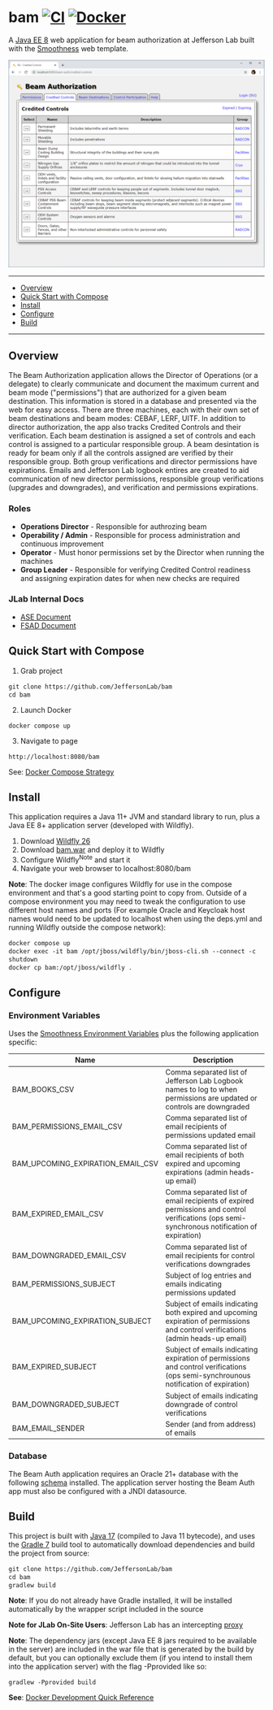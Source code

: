 # bam [![CI](https://github.com/JeffersonLab/bam/actions/workflows/ci.yml/badge.svg)](https://github.com/JeffersonLab/bam/actions/workflows/ci.yml) [![Docker](https://img.shields.io/docker/v/slominskir/bam?sort=semver&label=DockerHub)](https://hub.docker.com/r/slominskir/bam)
A [Java EE 8](https://en.wikipedia.org/wiki/Jakarta_EE) web application for beam authorization at Jefferson Lab built with the [Smoothness](https://github.com/JeffersonLab/smoothness) web template.

![Screenshot](https://github.com/JeffersonLab/bam/raw/main/Screenshot.png?raw=true "Screenshot")

---
 - [Overview](https://github.com/JeffersonLab/bam#overview)
 - [Quick Start with Compose](https://github.com/JeffersonLab/bam#quick-start-with-compose) 
 - [Install](https://github.com/JeffersonLab/bam#install)
 - [Configure](https://github.com/JeffersonLab/bam#configure)
 - [Build](https://github.com/JeffersonLab/bam#build)
---

## Overview
The Beam Authorization application allows the Director of Operations (or a delegate) to clearly communicate and document the maximum current and beam mode ("permissions") that are authorized for a given beam destination.  This information is stored in a database and presented via the web for easy access.   There are three machines, each with their own set of beam destinations and beam modes: CEBAF, LERF, UITF.  In addition to director authorization, the app also tracks Credited Controls and their verification.  Each beam destination is assigned a set of controls and each control is assigned to a particular responsible group.  A beam desintation is ready for beam only if all the controls assigned are verified by their responsible group.  Both group verifications and director permissions have expirations.   Emails and Jefferson Lab logbook entires are created to aid communication of new director permissions, responsible group verifications (upgrades and downgrades), and verification and permissions expirations.

### Roles
 - **Operations Director** - Responsible for authrozing beam
 - **Operability / Admin** - Responsible for process administration and continuous improvement
 - **Operator** - Must honor permissions set by the Director when running the machines
 - **Group Leader** - Responsible for verifying Credited Control readiness and assigning expiration dates for when new checks are required

### JLab Internal Docs
 - [ASE Document](https://jlabdoc.jlab.org/docushare/dsweb/Get/Document-187898)
 - [FSAD Document](https://jlabdoc.jlab.org/docushare/dsweb/Get/Document-21395)

## Quick Start with Compose
1. Grab project
```
git clone https://github.com/JeffersonLab/bam
cd bam
```
2. Launch Docker
```
docker compose up
```
3. Navigate to page
```
http://localhost:8080/bam
```

See: [Docker Compose Strategy](https://gist.github.com/slominskir/a7da801e8259f5974c978f9c3091d52c)

## Install
This application requires a Java 11+ JVM and standard library to run, plus a Java EE 8+ application server (developed with Wildfly).

   1. Download [Wildfly 26](https://www.wildfly.org/downloads/)
   1. Download [bam.war](https://github.com/JeffersonLab/bam/releases) and deploy it to Wildfly
   1. Configure Wildfly<sup>Note</sup> and start it
   1. Navigate your web browser to localhost:8080/bam

**Note**: The docker image configures Wildfly for use in the compose environment and that's a good starting point to copy from.  Outside of a compose environment you may need to tweak the configuration to use different host names and ports (For example Oracle and Keycloak host names would need to be updated to localhost when using the deps.yml and running Wildfly outside the compose network):

```
docker compose up
docker exec -it bam /opt/jboss/wildfly/bin/jboss-cli.sh --connect -c shutdown
docker cp bam:/opt/jboss/wildfly .
```

## Configure

### Environment Variables
Uses the [Smoothness Environment Variables](https://github.com/JeffersonLab/smoothness#environment-variables) plus the following application specific:

| Name | Description |
|---|---|
| BAM_BOOKS_CSV | Comma separated list of Jefferson Lab Logbook names to log to when permissions are updated or controls are downgraded |
| BAM_PERMISSIONS_EMAIL_CSV | Comma separated list of email recipients of permissions updated email |
| BAM_UPCOMING_EXPIRATION_EMAIL_CSV | Comma separated list of email recipients of both expired and upcoming expirations (admin heads-up email) |
| BAM_EXPIRED_EMAIL_CSV | Comma separated list of email recipients of expired permissions and control verifications (ops semi-synchronous notification of expiration) |
| BAM_DOWNGRADED_EMAIL_CSV | Comma separated list of email recipients for control verifications downgrades |
| BAM_PERMISSIONS_SUBJECT | Subject of log entries and emails indicating permissions updated |
| BAM_UPCOMING_EXPIRATION_SUBJECT | Subject of emails indicating both expired and upcoming expiration of permissions and control verifications (admin heads-up email) |
| BAM_EXPIRED_SUBJECT | Subject of emails indicating expiration of permissions and control verifications (ops semi-synchrounous notification of expiration) |
| BAM_DOWNGRADED_SUBJECT | Subject of emails indicating downgrade of control verifications |
| BAM_EMAIL_SENDER | Sender (and from address) of emails |

### Database
The Beam Auth application requires an Oracle 21+ database with the following [schema](https://github.com/JeffersonLab/bam/tree/main/docker/oracle/setup) installed.   The application server hosting the Beam Auth app must also be configured with a JNDI datasource.

## Build
This project is built with [Java 17](https://adoptium.net/) (compiled to Java 11 bytecode), and uses the [Gradle 7](https://gradle.org/) build tool to automatically download dependencies and build the project from source:

```
git clone https://github.com/JeffersonLab/bam
cd bam
gradlew build
```
**Note**: If you do not already have Gradle installed, it will be installed automatically by the wrapper script included in the source

**Note for JLab On-Site Users**: Jefferson Lab has an intercepting [proxy](https://gist.github.com/slominskir/92c25a033db93a90184a5994e71d0b78)

**Note**: The dependency jars (except Java EE 8 jars required to be available in the server) are included in the war file that is generated by the build by default, but you can optionally exclude them (if you intend to install them into the application server) with the flag -Pprovided like so:
```
gradlew -Pprovided build
```

**See**: [Docker Development Quick Reference](https://gist.github.com/slominskir/a7da801e8259f5974c978f9c3091d52c#development-quick-reference)
